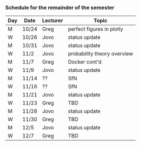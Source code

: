 ### Schedule for the remainder of the semester

| Day | Date | Lecturer | Topic |
|-----|------|----------|-------|
| M   | 10/24| Greg     | perfect figures in plotly |
| W   | 10/26| Jovo     | status update |
| M   | 10/31| Jovo     | status update |
| W   | 11/2 | Jovo     | probability theory overview |
| M   | 11/7 | Greg     | Docker cont'd | 
| W   | 11/9 | Jovo     | status update |
| M   | 11/14| ??       | SfN | 
| W   | 11/16| ??       | SfN |
| M   | 11/21| Jovo     | status update | 
| W   | 11/23| Greg     | TBD |
| M   | 11/28| Jovo     | status update | 
| W   | 11/30| Greg     | TBD |
| M   | 12/5 | Jovo     | status update | 
| W   | 12/7 | Greg     | TBD |
